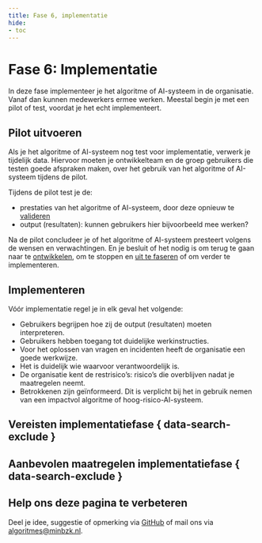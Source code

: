```yaml
---
title: Fase 6, implementatie
hide:
- toc
---
```


# Fase 6: Implementatie
In deze fase implementeer je het algoritme of AI-systeem in de organisatie. Vanaf dan kunnen medewerkers ermee werken. Meestal begin je met een pilot of test, voordat je het echt implementeert.

## Pilot uitvoeren
Als je het algoritme of AI-systeem nog test voor implementatie, verwerk je tijdelijk data. Hiervoor moeten je ontwikkelteam en de groep gebruikers die testen goede afspraken maken, over het gebruik van het algoritme of AI-systeem tijdens de pilot.

Tijdens de pilot test je de:

* prestaties van het algoritme of AI-systeem, door deze opnieuw te [valideren](https://minbzk.github.io/Algoritmekader/levenscyclus/verificatie-en-validatie/)
* output (resultaten): kunnen gebruikers hier bijvoorbeeld mee werken?

Na de pilot concludeer je of het algoritme of AI-systeem presteert volgens de wensen en verwachtingen. En je besluit of het nodig is om terug te gaan naar te [ontwikkelen](https://minbzk.github.io/Algoritmekader/levenscyclus/ontwikkelen/), om te stoppen en [uit te faseren](https://minbzk.github.io/Algoritmekader/levenscyclus/uitfaseren/) of om verder te implementeren.

## Implementeren
Vóór implementatie regel je in elk geval het volgende:

* Gebruikers begrijpen hoe zij de output (resultaten) moeten interpreteren.
* Gebruikers hebben toegang tot duidelijke werkinstructies.
* Voor het oplossen van vragen en incidenten heeft de organisatie een goede werkwijze.
* Het is duidelijk wie waarvoor verantwoordelijk is.
* De organisatie kent de restrisico’s: risico’s die overblijven nadat je maatregelen neemt.
* Betrokkenen zijn geïnformeerd. Dit is verplicht bij het in gebruik nemen van een impactvol algoritme of hoog-risico-AI-systeem.

## Vereisten implementatiefase { data-search-exclude }

<!-- list_vereisten levenscyclus/implementatie no-rol no-levenscyclus no-search no-onderwerp -->

## Aanbevolen maatregelen implementatiefase { data-search-exclude }

<!-- list_maatregelen levenscyclus/implementatie no-rol no-levenscyclus no-search no-onderwerp  -->


## Help ons deze pagina te verbeteren
Deel je idee, suggestie of opmerking via [GitHub](https://github.com/MinBZK/Algoritmekader/issues/new/choose) of mail ons via [algoritmes@minbzk.nl](mailto:algoritmes@minbzk.nl).
